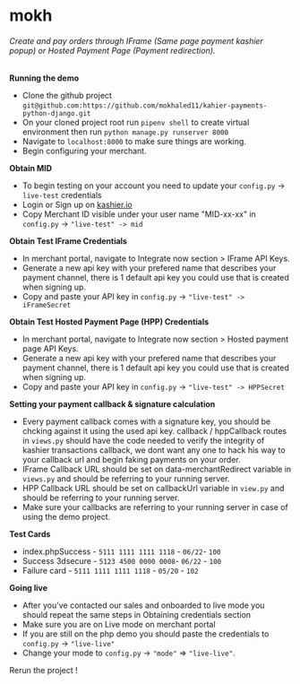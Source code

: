 # mokh

###### Create and pay orders through IFrame (Same page payment kashier popup) or Hosted Payment Page (Payment redirection).

**Running the demo**

- Clone the github project `git@github.com:https://github.com/mokhaled11/kahier-payments-python-django.git`
- On your cloned project root run `pipenv shell` to create virtual environment then run `python manage.py runserver 8000` 
- Navigate to `localhost:8000` to make sure things are working.
- Begin configuring your merchant.


**Obtain MID**

- To begin testing on your account you need to update your `config.py` -> `live-test` credentials
- Login or Sign up on [kashier.io](https://merchant.kashier.io/)
- Copy Merchant ID visible under your user name "MID-xx-xx" in `config.py` -> `"live-test" -> mid`

**Obtain Test IFrame Credentials**

- In merchant portal, navigate to Integrate now section > IFrame API Keys.
- Generate a new api key with your prefered name that describes your payment channel, there is 1 default api key you could use that is created when signing up.
- Copy and paste your API key in `config.py` -> `"live-test" -> iFrameSecret`

**Obtain Test Hosted Payment Page (HPP) Credentials**

- In merchant portal, navigate to Integrate now section > Hosted payment page API Keys.
- Generate a new api key with your prefered name that describes your payment channel, there is 1 default api key you could use that is created when signing up.
- Copy and paste your API key in `config.py` -> `"live-test" -> HPPSecret`

**Setting your payment callback & signature calculation**

- Every payment callback comes with a signature key, you should be chcking against it using the used api key.
  callback / hppCallback routes in `views.py` should have the code needed to verify the integrity of kashier
  transactions callback, we dont want any one to hack his way to your callback url and begin faking payments on your order.
- IFrame Callback URL should be set on data-merchantRedirect variable in `views.py` and should be referring to your running server.
- HPP Callback URL should be set on callbackUrl variable in `view.py` and should be referring to your running server.
- Make sure your callbacks are referring to your running server in case of using the demo project.


**Test Cards**

- index.phpSuccess - `5111 1111 1111 1118` - `06/22`- `100`
- Success 3dsecure - `5123 4500 0000 0008`- `06/22` - `100`
- Failure card - `5111 1111 1111 1118` - `05/20` - `102`


**Going live**

- After you've contacted our sales and onboarded to live mode you should repeat the same steps in Obtaining credentials section
- Make sure you are on Live mode on merchant portal
- If you are still on the php demo you should paste the credentials to `config.py` -> `"live-live"` 
- Change your mode to `config.py` -> `"mode"` => `"live-live"`.

Rerun the project !



